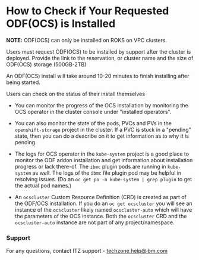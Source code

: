 # How to Check if Your Requested ODF(OCS) is Installed

**NOTE:**  ODF(OCS) can only be installed on ROKS on VPC clusters.  

Users must request ODF(OCS) to be installed by support after the cluster is deployed.
Provide the link to the reservation, or cluster name and the size of ODF(OCS) storage (500GB-2TB)

An ODF(OCS) install will take around 10-20 minutes to finish installing after being started.

Users can check on the status of their install themselves

- You can monitor the progress of the OCS installation by monitoring the OCS operator in the cluster console under "installed operators".

- You can also monitor the state of the pods, PVCs and PVs in the `openshift-storage` project in the cluster. If a PVC is stuck in a "pending" state, then you can do a describe on it to get information as to why it is pending.

- The logs for OCS operator in the `kube-system` project is a good place to monitor the ODF addon installation and get information about installation progress or lack there-of. The `ibmc` plugin pods are running in `kube-system` as well. The logs of the `ibmc` file plugin pod may be helpful in resolving issues. (Do an `oc get po -n kube-system | grep plugin` to get the actual pod names.)

- An `ocscluster` Custom Resource Definition (CRD) is created as part of the ODF/OCS installation. If you do an `oc get ocscluster` you will see an instance of the `ocscluster` likely named `ocscluster-auto` which will have the parameters of the OCS instance.  Both the `ocscluster` CRD and the `ocscluster-auto` instance are not part of any project/namespace.

### Support

For any questions, contact ITZ support - techzone.help@ibm.com
